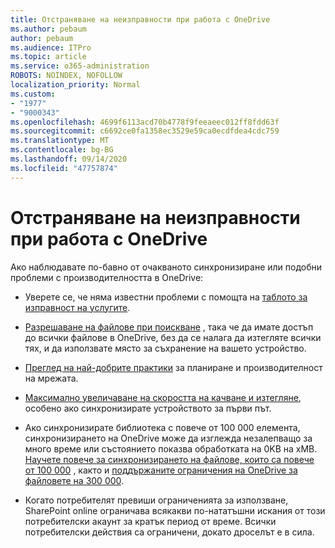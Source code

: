 ```yaml
---
title: Отстраняване на неизправности при работа с OneDrive
ms.author: pebaum
author: pebaum
ms.audience: ITPro
ms.topic: article
ms.service: o365-administration
ROBOTS: NOINDEX, NOFOLLOW
localization_priority: Normal
ms.custom:
- "1977"
- "9000343"
ms.openlocfilehash: 4699f6113acd70b4778f9feeaeec012ff8fdd63f
ms.sourcegitcommit: c6692ce0fa1358ec3529e59ca0ecdfdea4cdc759
ms.translationtype: MT
ms.contentlocale: bg-BG
ms.lasthandoff: 09/14/2020
ms.locfileid: "47757874"
---
```

# <a name="troubleshoot-onedrive-performance"></a>Отстраняване на неизправности при работа с OneDrive

Ако наблюдавате по-бавно от очакваното синхронизиране или подобни проблеми с производителността в OneDrive:

- Уверете се, че няма известни проблеми с помощта на [таблото за изправност на услугите](https://portal.office.com/adminportal/home?ref=/servicehealth).

- [Разрешаване на файлове при поискване](https://support.office.com/article/save-disk-space-with-onedrive-files-on-demand-for-windows-10-0e6860d3-d9f3-4971-b321-7092438fb38e) , така че да имате достъп до всички файлове в OneDrive, без да се налага да изтегляте всички тях, и да използвате място за съхранение на вашето устройство.

- [Преглед на най-добрите практики](https://docs.microsoft.com/office365/enterprise/network-planning-and-performance) за планиране и производителност на мрежата.

- [Максимално увеличаване на скоростта на качване и изтегляне](https://support.office.com/article/maximize-upload-and-download-speed-8eeadfb8-501f-406d-997b-98ab6ff67f43), особено ако синхронизирате устройството за първи път.

- Ако синхронизирате библиотека с повече от 100 000 елемента, синхронизирането на OneDrive може да изглежда незалепващо за много време или състоянието показва обработката на 0KB на xMB. [Научете повече за синхронизирането на файлове, които са повече от 100 000](https://support.office.com/article/invalid-file-names-and-file-types-in-onedrive-onedrive-for-business-and-sharepoint-64883a5d-228e-48f5-b3d2-eb39e07630fa) , както и [поддържаните ограничения на OneDrive за файловете на 300 000](https://support.office.com/article/invalid-file-names-and-file-types-in-onedrive-onedrive-for-business-and-sharepoint-64883a5d-228e-48f5-b3d2-eb39e07630fa).

- Когато потребителят превиши ограниченията за използване, SharePoint online ограничава всякакви по-нататъшни искания от този потребителски акаунт за кратък период от време. Всички потребителски действия са ограничени, докато дроселът е в сила.
